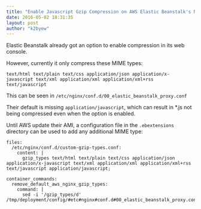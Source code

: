 ```yaml
---
title: "Enable Javascript Gzip Compression on AWS Elastic Beanstalk's Nginx"
date: 2016-05-02 18:31:35
layout: post
author: "k2byew"
---
```

Elastic Beanstalk already got an option to enable compression in its web console.

However, currently it only compress these MIME types:

`text/html text/plain text/css application/json application/x-javascript text/xml application/xml application/xml+rss text/javascript`

This can be seen in `/etc/nginx/conf.d/00_elastic_beanstalk_proxy.conf`


Their default is missing `application/javascript`, which can result in *.js not being compressed even when the option is enabled.

Until AWS update their AMI, a configuration file in the `.ebextensions` directory can be used to add any additional MIME type:


    files:
      /etc/nginx/conf.d/custom-gzip-types.conf:
        content: |
          gzip_types text/html text/plain text/css application/json application/x-javascript text/xml application/xml application/xml+rss text/javascript application/javascript;
    
    container_commands:
      remove_default_aws_nginx_gzip_types:
        command: |
          sed -i '/gzip_types/d' /tmp/deployment/config/#etc#nginx#conf.d#00_elastic_beanstalk_proxy.conf
